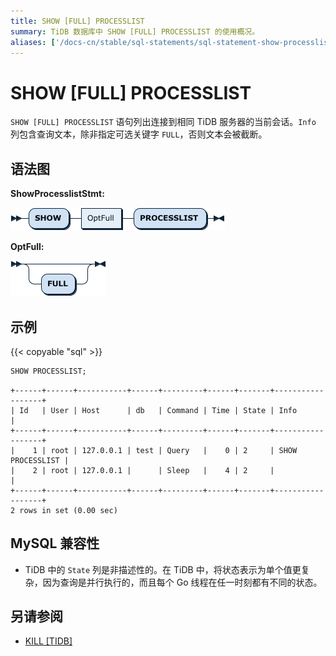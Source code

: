 ```yaml
---
title: SHOW [FULL] PROCESSLIST
summary: TiDB 数据库中 SHOW [FULL] PROCESSLIST 的使用概况。
aliases: ['/docs-cn/stable/sql-statements/sql-statement-show-processlist/','/docs-cn/v4.0/sql-statements/sql-statement-show-processlist/','/docs-cn/stable/reference/sql/statements/show-processlist/']
---
```


# SHOW [FULL] PROCESSLIST

`SHOW [FULL] PROCESSLIST` 语句列出连接到相同 TiDB 服务器的当前会话。`Info` 列包含查询文本，除非指定可选关键字 `FULL`，否则文本会被截断。

## 语法图

**ShowProcesslistStmt:**

![ShowProcesslistStmt](/media/sqlgram/ShowProcesslistStmt.png)

**OptFull:**

![OptFull](/media/sqlgram/OptFull.png)

## 示例

{{< copyable "sql" >}}

```sql
SHOW PROCESSLIST;
```

```
+------+------+-----------+------+---------+------+-------+------------------+
| Id   | User | Host      | db   | Command | Time | State | Info             |
+------+------+-----------+------+---------+------+-------+------------------+
|    1 | root | 127.0.0.1 | test | Query   |    0 | 2     | SHOW PROCESSLIST |
|    2 | root | 127.0.0.1 |      | Sleep   |    4 | 2     |                  |
+------+------+-----------+------+---------+------+-------+------------------+
2 rows in set (0.00 sec)
```

## MySQL 兼容性

* TiDB 中的 `State` 列是非描述性的。在 TiDB 中，将状态表示为单个值更复杂，因为查询是并行执行的，而且每个 Go 线程在任一时刻都有不同的状态。

## 另请参阅

* [KILL \[TIDB\]](/sql-statements/sql-statement-kill.md)
